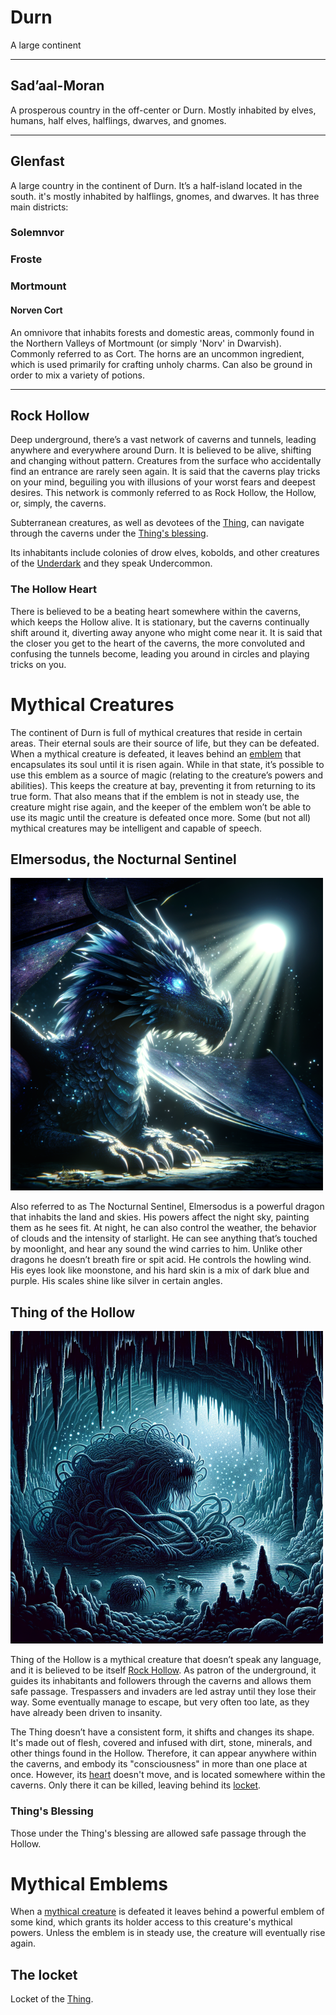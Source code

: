 <title>Durn</title>

# Durn
A large continent

---
## Sad’aal-Moran
A prosperous country in the off-center or Durn.
Mostly inhabited by elves, humans, half elves, halflings, dwarves, and gnomes.

---
## Glenfast
A large country in the continent of Durn.
It’s a half-island located in the south. it's mostly inhabited by halflings, gnomes, and dwarves.
It has three main districts:

### Solemnvor

### Froste

### Mortmount

#### Norven Cort
An omnivore that inhabits forests and domestic areas, commonly found in the Northern Valleys of Mortmount (or simply 'Norv' in Dwarvish). Commonly referred to as Cort.
The horns are an uncommon ingredient, which is used primarily for crafting unholy charms. Can also be ground in order to mix a variety of potions.

---

## Rock Hollow
Deep underground, there’s a vast network of caverns and tunnels, leading anywhere and everywhere around Durn. It is believed to be alive, shifting and changing without pattern. Creatures from the surface who accidentally find an entrance are rarely seen again. It is said that the caverns play tricks on your mind, beguiling you with illusions of your worst fears and deepest desires.
This network is commonly referred to as Rock Hollow, the Hollow, or, simply, the caverns.

Subterranean creatures, as well as devotees of the [Thing](#thing-of-the-hollow), can navigate through the caverns under the [Thing's blessing](#things-blessing).

Its inhabitants include colonies of drow elves, kobolds, and other creatures of the [Underdark](https://forgottenrealms.fandom.com/wiki/Underdark) and they speak Undercommon.

### The Hollow Heart
There is believed to be a beating heart somewhere within the caverns, which keeps the Hollow alive. It is stationary, but the caverns continually shift around it, diverting away anyone who might come near it. It is said that the closer you get to the heart of the caverns, the more convoluted and confusing the tunnels become, leading you around in circles and playing tricks on you.


# Mythical Creatures
The continent of Durn is full of mythical creatures that reside in certain areas. Their eternal souls are their source of life, but they can be defeated. When a mythical creature is defeated, it leaves behind an [emblem](#mythical-emblems) that encapsulates its soul until it is risen again. While in that state, it’s possible to use this emblem as a source of magic (relating to the creature’s powers and abilities). This keeps the creature at bay, preventing it from returning to its true form. That also means that if the emblem is not in steady use, the creature might rise again, and the keeper of the emblem won’t be able to use its magic until the creature is defeated once more.
Some (but not all) mythical creatures may be intelligent and capable of speech.

## Elmersodus, the Nocturnal Sentinel

![An illustration of the thing](images/elmersodus.png)

Also referred to as The Nocturnal Sentinel, Elmersodus is a powerful dragon that inhabits the land and skies. His powers affect the night sky, painting them as he sees fit. At night, he can also control the weather, the behavior of clouds and the intensity of starlight. He can see anything that’s touched by moonlight, and hear any sound the wind carries to him.
Unlike other dragons he doesn’t breath fire or spit acid. He controls the howling wind. His eyes look like moonstone, and his hard skin is a mix of dark blue and purple. His scales shine like silver in certain angles.

## Thing of the Hollow

![An illustration of the thing](images/thing-of-the-hollow.png)

Thing of the Hollow is a mythical creature that doesn’t speak any language, and it is believed to be itself [Rock Hollow](#rock-hollow). As patron of the underground, it guides its inhabitants and followers through the caverns and allows them safe passage. Trespassers and invaders are led astray until they lose their way. Some eventually manage to escape, but very often too late, as they have already been driven to insanity.

The Thing doesn’t have a consistent form, it shifts and changes its shape. It's made out of flesh, covered and infused with dirt, stone, minerals, and other things found in the Hollow. Therefore, it can appear anywhere within the caverns, and embody its "consciousness" in more than one place at once. However, its [heart](#the-hollow-heart) doesn't move, and is located somewhere within the caverns. Only there it can be killed, leaving behind its [locket](#the-locket).

### Thing's Blessing
Those under the Thing's blessing are allowed safe passage through the Hollow.


# Mythical Emblems
When a [mythical creature](#mythical-creatures) is defeated it leaves behind a powerful emblem of some kind, which grants its holder access to this creature's mythical powers. Unless the emblem is in steady use, the creature will eventually rise again.

## The locket
Locket of the [Thing](#thing-of-the-hollow).
